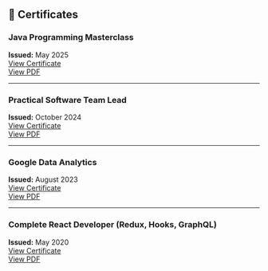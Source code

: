 ## 📄 Certificates

### Java Programming Masterclass
**Issued:** May 2025  
[View Certificate](https://www.udemy.com/certificate/UC-42944ce9-0ebc-41e6-9270-4fce87ad2da0)  
[View PDF](/pdf/UC-42944ce9-0ebc-41e6-9270-4fce87ad2da0.pdf)  

---

### Practical Software Team Lead  
**Issued:** October 2024  
[View Certificate](https://huutgnkansvslafnbtbg.supabase.co/storage/v1/object/public/files/certificates/season1/Certificate-Team-Leader-Valentin-Peshev.pdf)  
[View PDF](/pdf/Certificate-Team-Leader-Valentin-Peshev.pdf)

---

### Google Data Analytics
**Issued:** August 2023  
[View Certificate](https://www.coursera.org/account/accomplishments/professional-cert/V6ZZ2UT6R3F4)  
[View PDF](/pdf/Coursera%20V6ZZ2UT6R3F4.pdf)

---

### Complete React Developer (Redux, Hooks, GraphQL)
**Issued:** May 2020  
[View Certificate](https://www.udemy.com/certificate/UC-e3159a25-3144-4709-8e46-c8d9b1825110/)  
[View PDF](/pdf/UC-e3159a25-3144-4709-8e46-c8d9b1825110.pdf)
